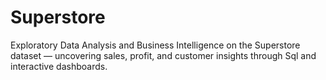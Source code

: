 # Superstore
Exploratory Data Analysis and Business Intelligence on the Superstore dataset — uncovering sales, profit, and customer insights through Sql and interactive dashboards.
